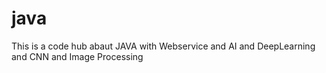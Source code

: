 # java
This is a code hub abaut JAVA with  Webservice and AI and DeepLearning and CNN and Image Processing
